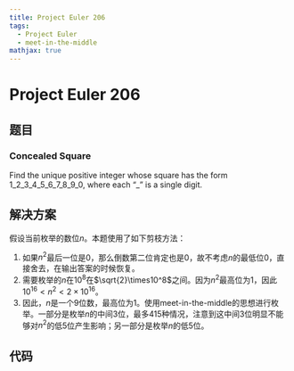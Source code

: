 ```yaml
---
title: Project Euler 206
tags:
  - Project Euler
  - meet-in-the-middle
mathjax: true
---
```

<escape><!-- more --></escape>
    
# Project Euler 206
## 题目
### Concealed Square


Find the unique positive integer whose square has the form 1_2_3_4_5_6_7_8_9_0, where each “_” is a single digit.

## 解决方案

假设当前枚举的数位$n$。本题使用了如下剪枝方法：

1. 如果$n^2$最后一位是$0$，那么倒数第二位肯定也是$0$，故不考虑$n$的最低位$0$，直接舍去，在输出答案的时候恢复。
2. 需要枚举的$n$在$10^8$在$\sqrt{2}\times10^8$之间。因为$n^2$最高位为$1$，因此$10^{16}< n^2<2\times 10^{16}$。
3. 因此，$n$是一个$9$位数，最高位为$1$。使用meet-in-the-middle的思想进行枚举。一部分是枚举$n$的中间$3$位，最多$415$种情况，注意到这中间$3$位明显不能够对$n^2$的低$5$位产生影响；另一部分是枚举$n$的低$5$位。

## 代码